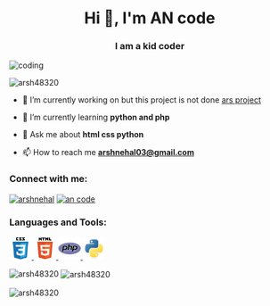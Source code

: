 
<h1 align="center">Hi 👋, I'm AN code</h1>
<h3 align="center">I am a kid coder</h3>

<img algin="right" alt="coding" width="400" src="https://camo.githubusercontent.com/4d9f5ecceb711eec6e2018f38a5677dc657c9738d4a65ba3b928c41c0a45b439/68747470733a2f2f6d69726f2e6d656469756d2e636f6d2f6d61782f313336302f302a37513379765349765f7430696f4a2d5a2e676966">

<p align="left"> <img src="https://komarev.com/ghpvc/?username=arsh48320&label=Profile%20views&color=0e75b6&style=flat" alt="arsh48320" /> </p>

- 🔭 I’m currently working on but this project is not done [ars project](https://chipper-phoenix-57fd27.netlify.app/)

- 🌱 I’m currently learning **python and php**

- 💬 Ask me about **html css python**

- 📫 How to reach me **arshnehal03@gmail.com**

<h3 align="left">Connect with me:</h3>
<p align="left">
<a href="https://www.codechef.com/users/arshnehal" target="blank"><img align="center" src="https://cdn.jsdelivr.net/npm/simple-icons@3.1.0/icons/codechef.svg" alt="arshnehal" height="30" width="40" /></a>
<a href="https://www.leetcode.com/an code" target="blank"><img align="center" src="https://raw.githubusercontent.com/rahuldkjain/github-profile-readme-generator/master/src/images/icons/Social/leet-code.svg" alt="an code" height="30" width="40" /></a>
</p>

<h3 align="left">Languages and Tools:</h3>
<p align="left"> <a href="https://www.w3schools.com/css/" target="_blank" rel="noreferrer"> <img src="https://raw.githubusercontent.com/devicons/devicon/master/icons/css3/css3-original-wordmark.svg" alt="css3" width="40" height="40"/> </a> <a href="https://www.w3.org/html/" target="_blank" rel="noreferrer"> <img src="https://raw.githubusercontent.com/devicons/devicon/master/icons/html5/html5-original-wordmark.svg" alt="html5" width="40" height="40"/> </a> <a href="https://www.php.net" target="_blank" rel="noreferrer"> <img src="https://raw.githubusercontent.com/devicons/devicon/master/icons/php/php-original.svg" alt="php" width="40" height="40"/> </a> <a href="https://www.python.org" target="_blank" rel="noreferrer"> <img src="https://raw.githubusercontent.com/devicons/devicon/master/icons/python/python-original.svg" alt="python" width="40" height="40"/> </a> </p>

<p><img align="left" src="https://github-readme-stats.vercel.app/api/top-langs?username=arsh48320&show_icons=true&locale=en&layout=compact" alt="arsh48320" /></p>

<p>&nbsp;<img align="center" src="https://github-readme-stats.vercel.app/api?username=arsh48320&show_icons=true&locale=en" alt="arsh48320" /></p>

<p><img align="center" src="https://github-readme-streak-stats.herokuapp.com/?user=arsh48320&" alt="arsh48320" /></p>
